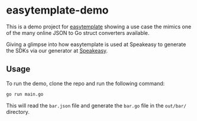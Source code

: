 # easytemplate-demo

This is a demo project for [easytemplate](https://github.com/speakeasy-api/easytemplate) showing a use case the mimics one of the many online JSON to Go struct converters available.

Giving a glimpse into how easytemplate is used at Speakeasy to generate the SDKs via our generator at [Speakeasy](https://speakeasyapi.dev).

## Usage

To run the demo, clone the repo and run the following command:

```bash
go run main.go
```

This will read the `bar.json` file and generate the `bar.go` file in the `out/bar/` directory.
